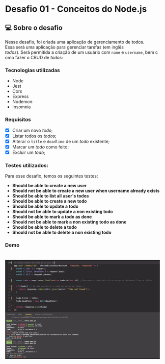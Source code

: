 # Desafio 01 - Conceitos do Node.js

## 💻 Sobre o desafio
Nesse desafio, foi criada uma aplicação de gerenciamento de todos. Essa será uma aplicação para gerenciar tarefas (em inglês *todos*). Será permitida a criação de um usuário com `name` e `username`, bem como fazer o CRUD de *todos*:

### Tecnologias utilizadas
- Node
- Jest
- Cors
- Express
- Nodemon
- Insomnia

### Requisitos

- [X] Criar um novo *todo*;
- [X] Listar todos os *todos*;
- [X] Alterar o `title` e `deadline` de um *todo* existente;
- [X] Marcar um *todo* como feito;
- [X] Excluir um *todo*;

### Testes utilizados:

Para esse desafio, temos os seguintes testes:
- **Should be able to create a new user**
- **Should not be able to create a new user when username already exists**
- **Should be able to list all user's todos**
- **Should be able to create a new todo**
- **Should be able to update a todo**
- **Should not be able to update a non existing todo**
- **Should be able to mark a todo as done**
- **Should not be able to mark a non existing todo as done**
- **Should be able to delete a todo**
- **Should not be able to delete a non existing todo**


### Demo
<h1 align="center">
  <img alt="Print dos testes efetuados" title="#testes" src="src/testes.png" />
</h1>
